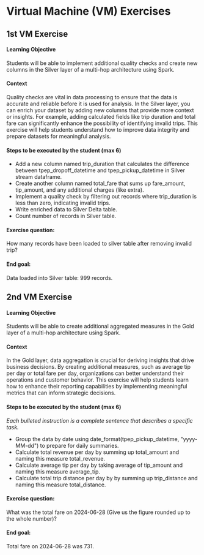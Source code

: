 # Virtual Machine (VM) Exercises



## 1st VM Exercise

#### Learning Objective

Students will be able to implement additional quality checks and create new columns in the Silver layer of a multi-hop architecture using Spark.

#### Context

Quality checks are vital in data processing to ensure that the data is accurate and reliable before it is used for analysis. In the Silver layer, you can enrich your dataset by adding new columns that provide more context or insights. For example, adding calculated fields like trip duration and total fare can significantly enhance the possibility of identifying invalid trips. This exercise will help students understand how to improve data integrity and prepare datasets for meaningful analysis.

#### Steps to be executed by the student (max 6)

- Add a new column named trip_duration that calculates the difference between tpep_dropoff_datetime and tpep_pickup_datetime in Silver stream dataframe.
- Create another column named total_fare that sums up fare_amount, tip_amount, and any additional charges (like extra).
- Implement a quality check by filtering out records where trip_duration is less than zero, indicating invalid trips.
- Write enriched data to Silver Delta table.
- Count number of records in Silver table.
  
#### Exercise question:
How many records have been loaded to silver table after removing invalid trip?

#### End goal:

Data loaded into Silver table: 999 records.

## 2nd VM Exercise


#### Learning Objective

Students will be able to create additional aggregated measures in the Gold layer of a multi-hop architecture using Spark.

#### Context

In the Gold layer, data aggregation is crucial for deriving insights that drive business decisions. By creating additional measures, such as average tip per day or total fare per day, organizations can better understand their operations and customer behavior. This exercise will help students learn how to enhance their reporting capabilities by implementing meaningful metrics that can inform strategic decisions.

#### Steps to be executed by the student (max 6)

*Each bulleted instruction is a complete sentence that describes a specific task.*

- Group the data by date using date_format(tpep_pickup_datetime, "yyyy-MM-dd") to prepare for daily summaries.
- Calculate total revenue per day by summing up total_amount and naming this measure total_revenue.
- Calculate average tip per day by taking average of tip_amount and naming this measure average_tip.
- Calculate total trip distance per day by by summing up trip_distance and naming this measure total_distance.

#### Exercise question:
What was the total fare on 2024-06-28 (Give us the figure rounded up to the whole number)?

#### End goal:

Total fare on 2024-06-28 was 731. 

